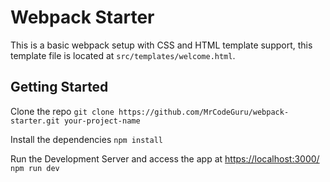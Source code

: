 # Webpack Starter
This is a basic webpack setup with CSS and HTML template support, this template file
is located at `src/templates/welcome.html`.

## Getting Started
Clone the repo
`git clone https://github.com/MrCodeGuru/webpack-starter.git your-project-name`

Install the dependencies
`npm install`

Run the Development Server and access the app at [https://localhost:3000/](https://localhost:3000/)
`npm run dev`

